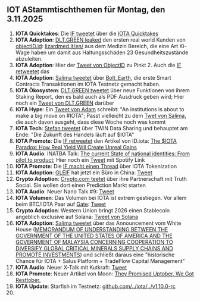 ## IOT AStammtischthemen für Montag, den 3.11.2025

1. **IOTA Quicktakes**: Die [IF tweetet](https://x.com/iota/status/1982756666018861249) über die [IOTA Quicktakes](https://x.com/iota/status/1982756666018861249)
2. **IOTA Adoption**: [DLT.GREEN leaked](https://x.com/dlt_green/status/1983067835153699245) den ersten real world Kunden von [objectID.id](https://x.com/ObjectID_io): [lizardmed.it/en/](https://www.lizardmed.it/en/) aus dem Medizin Bereich, die eine Art Ki-Wage haben um damit aus Haltungsschäden 23 Gesundheitszustände abzuleiten.
3. **IOTA Adoption**: Hier der [Tweet von ObjectID](https://x.com/ObjectID_io/status/1983078374630207763) zu Pinkt 2. Auch die [IF retweetet](https://x.com/iota/status/1983086369334325450) das
4. **IOTA Adoption**: [Salima tweetet](https://x.com/Salimasbegum/status/1982876612854198467) über [Bolt_Earth](https://x.com/bolt_earth), die erste Smart Contracts Transaktionen im IOTA Testnetz gemacht haben. 
5. **IOTA Ökosystem**: [DLT.GREEN tweetet](https://x.com/dlt_green/status/1982950151955288097) über neue Funktionen von ihrem Staking Report, den es bald auch als PDF Ausdruck geben wird; Hier noch ein [Tweet von DLT.GREEN](https://x.com/dlt_green/status/1983302395330486488) darüber
6. **IOTA Hype**: Ein [Tweet von Adam](https://x.com/adam_prob/status/1982962295946011114) schreibt: "An institutions is about to make a big move on #IOTA"; Passt vielleicht zu dem [Twet von Salima](https://x.com/Salimasbegum/status/1982768649799688203), die auch davon ausgeht, dass diese Woche noch was kommt
7. **IOTA Tech**: [Stefan tweetet](https://x.com/iota_penguin/status/1982811486117417215) über TWIN Data Sharing und behauptet am Ende: "Die Zukunft des Handels läuft auf $IOTA"
8. **IOTA Promote**: Die [IF retweetet](https://x.com/iota/status/1983074992058446056) den Artikel von ID.iota: [The $IOTA Paradox: How Real Yield Will Create Unreal Gains](https://x.com/id_iota/status/1982869965037277288)
9. **IOTA Audio**: INATBA Talk: [The current State of national identities: From pilot to product](https://x.com/INATBA_org/status/1982885244853444933); Hier noch ein [Tweet](https://x.com/INATBA_org/status/1983509621395366248) mit Spotify Link
10. **IOTA Promote**: Die [IF macht einen Thread](https://x.com/iota/status/1983126599944864123) über IOTA Tokenization
11. **IOTA Adoption**: [GLEIF](https://www.gleif.org/en) hat jetzt ein Büro in China: [Tweet](https://x.com/GLEIF/status/1983119050302705848)
12. **Crypto Adoption**: [Crypto.com teetet](https://x.com/cryptocom/status/1983152059248435549) über ihre Partnerschaft mit Truth Social. Sie wollen dort einen Prediction Markt starten
13. **IOTA Audio**: Neuer Nano Talk #9: [Tweet](https://x.com/id_iota/status/1983426402683891780)
14. **IOTA Volumen**: Das Volumen bei IOTA ist extrem gestiegen. Vor allem beim BTC/IOTA Paar auf [Gate](https://x.com/Gate): [Tweet](https://x.com/id_iota/status/1983425138214482210)
15. **Crypto Adoption**: Western Union bringt 2026 einen Stablecoin angeblich exclusive auf Solana: [Tweet von Solana](https://x.com/solana/status/1983215174883430839)
16. **IOTA Adoption**: [Salima tweetet](https://x.com/Salimasbegum/status/1983147689744204104) über das Announcement vom White House ([MEMORANDUM OF UNDERSTANDING BETWEEN THE GOVERNMENT OF THE UNITED STATES OF AMERICA AND THE GOVERNMENT OF MALAYSIA CONCERNING COOPERATION TO DIVERSIFY GLOBAL CRITICAL MINERALS SUPPLY CHAINS AND PROMOTE INVESTMENTS](https://www.whitehouse.gov/briefings-statements/2025/10/memorandum-of-understanding-between-the-government-of-the-united-states-of-america-and-the-government-of-malaysia-concerning-cooperation-to-diversify-global-critical-minerals-supply-chains-and-promote/)) und schließt daraus eine "historische Chance für IOTA + Salus Platform + TradeFlow Capital Management"
17. **IOTA Audio**: Neuer X-Talk mit Kutkraft: [Tweet](https://x.com/kutkraft/status/1983472243142484383)
18. **IOTA Promote**: Neuer Artikel von Moon: [They Promised Uptober. We Got Resttober.](https://x.com/moonbaklava/status/1982906052380373115)
19. **IOTA Update**: Starfish im Testnetz: [github.com/../iota/../v1.10.0-rc](https://github.com/iotaledger/iota/releases/tag/v1.10.0-rc)
20. 
